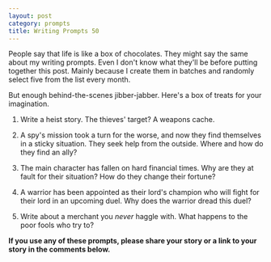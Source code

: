 ```yaml
---
layout: post
category: prompts
title: Writing Prompts 50
---
```


People say that life is like a box of chocolates. They might say the same about my writing prompts. Even I don't know what they'll be before putting together this post. Mainly because I create them in batches and randomly select five from the list every month.

But enough behind-the-scenes jibber-jabber. Here's a box of treats for your imagination.

<!--excerpt-->

1. Write a heist story. The thieves' target? A weapons cache.

2. A spy's mission took a turn for the worse, and now they find themselves in a sticky situation. They seek help from the outside. Where and how do they find an ally?

3. The main character has fallen on hard financial times. Why are they at fault for their situation? How do they change their fortune?

4. A warrior has been appointed as their lord's champion who will fight for their lord in an upcoming duel. Why does the warrior dread this duel?

5. Write about a merchant you *never* haggle with. What happens to the poor fools who try to?

**If you use any of these prompts, please share your story or a link to your story in the comments below.**
